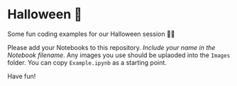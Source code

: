 # Halloween 🎃

Some fun coding examples for our Halloween session 👻😱

Please add your Notebooks to this repository. *Include your name in the Notebook filename*. Any images you use should be uplaoded into the `Images` folder. You can copy `Example.ipynb` as a starting point.

Have fun!
